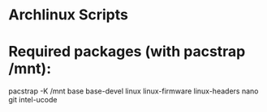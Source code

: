 # Archlinux Scripts

# Required packages (with pacstrap /mnt):
pacstrap -K /mnt base base-devel linux linux-firmware linux-headers nano git intel-ucode
